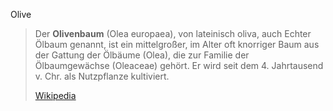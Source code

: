 Olive

> Der **Olivenbaum** (Olea europaea), von lateinisch oliva, auch Echter Ölbaum genannt, ist ein mittelgroßer, im Alter oft knorriger Baum aus der Gattung der Ölbäume (Olea), die zur Familie der Ölbaumgewächse (Oleaceae) gehört. Er wird seit dem 4. Jahrtausend v. Chr. als Nutzpflanze kultiviert.
>
> [Wikipedia](https://de.wikipedia.org/wiki/Olivenbaum)